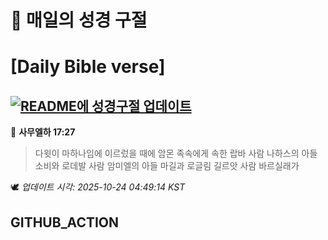 # 🙏 매일의 성경 구절
# [Daily Bible verse]
## [![README에 성경구절 업데이트](https://github.com/DONGSUKA/first_test/actions/workflows/update-readme-bible.yml/badge.svg)](https://github.com/DONGSUKA/first_test/actions/workflows/update-readme-bible.yml)
<!-- START_BIBLE_VERSE -->
📖 **사무엘하 17:27**
> 다윗이 마하나임에 이르렀을 때에 암몬 족속에게 속한 랍바 사람 나하스의 아들 소비와 로데발 사람 암미엘의 아들 마길과 로글림 길르앗 사람 바르실래가

🕊️ _업데이트 시각: 2025-10-24 04:49:14 KST_
  <!-- END_BIBLE_VERSE -->
## GITHUB_ACTION

